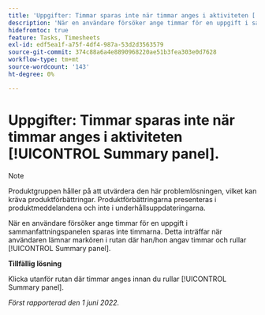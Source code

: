 ```yaml
---
title: 'Uppgifter: Timmar sparas inte när timmar anges i aktiviteten [!UICONTROL Summary panel]'
description: 'När en användare försöker ange timmar för en uppgift i sammanfattningspanelen sparas inte timmarna. Detta inträffar när användaren lämnar markören i rutan där han/hon angav timmar och rullar [!UICONTROL Summary panel].   '
hidefromtoc: true
feature: Tasks, Timesheets
exl-id: edf5ea1f-a75f-4df4-987a-53d2d3563579
source-git-commit: 374c88a6a4e8890968220ae51b3fea303e0d7628
workflow-type: tm+mt
source-wordcount: '143'
ht-degree: 0%

---
```


# Uppgifter: Timmar sparas inte när timmar anges i aktiviteten [!UICONTROL Summary panel].

<!--Converted to story-->

>[!NOTE]
>
>Produktgruppen håller på att utvärdera den här problemlösningen, vilket kan kräva produktförbättringar. Produktförbättringarna presenteras i produktmeddelandena och inte i underhållsuppdateringarna.

När en användare försöker ange timmar för en uppgift i sammanfattningspanelen sparas inte timmarna. Detta inträffar när användaren lämnar markören i rutan där han/hon angav timmar och rullar [!UICONTROL Summary panel].

**Tillfällig lösning**

Klicka utanför rutan där timmar anges innan du rullar [!UICONTROL Summary panel].

_Först rapporterad den 1 juni 2022._
